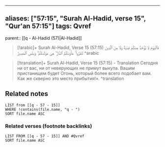 
---
aliases: ["57:15", "Surah Al-Hadid, verse 15", "Qur'an 57:15"]
tags: Qvref
---

parent:: [[q - Al-Hadid (57)|Al-Hadid]]

> [!arabic]+ Surah Al-Hadid, Verse 15 (57:15)
> <span class="quran-arabic">فَٱلْيَوْمَ لَا يُؤْخَذُ مِنكُمْ فِدْيَةٌ وَلَا مِنَ ٱلَّذِينَ كَفَرُوا۟ ۚ مَأْوَىٰكُمُ ٱلنَّارُ ۖ هِىَ مَوْلَىٰكُمْ ۖ وَبِئْسَ ٱلْمَصِيرُ</span>
^arabic

> [!translation]+ Surah Al-Hadid, Verse 15 (57:15) - Translation
> Сегодня ни от вас, ни от неверующих не примут выкупа. Вашим пристанищем будет Огонь, который более всего подобает вам. Как же скверно это место прибытия!».
^translation



## Related notes
```dataview
LIST from [[q - 57 - 15]]
WHERE !contains(file.name, "q - ")
SORT file.name ASC
```

### Related verses (footnote backlinks)
```dataview
LIST FROM [[q - 57 - 15]] AND #Qvref
SORT file.name ASC
```

